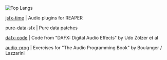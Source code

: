 
![Top Langs](https://github-readme-stats.vercel.app/api/top-langs/?username=grt-pretender&hide_progress=true)

<!--
### Hi there 👋
**grt-pretender/grt-pretender** is a ✨ _special_ ✨ repository because its `README.md` (this file) appears on your GitHub profile.
Here are some ideas to get you started:
- 🔭 I’m currently working on ...
- 🌱 I’m currently learning ...
- 👯 I’m looking to collaborate on ...
- 📫 How to reach me: ...
![CodePen](https://img.shields.io/badge/Codepen-000000?style=for-the-badge&logo=codepen&logoColor=white)
![Python](https://img.shields.io/badge/python-3670A0?style=for-the-badge&logo=python&logoColor=ffdd54
-->


[jsfx-time](https://github.com/grt-pretender/jsfx-time/) | Audio plugins for REAPER

[pure-data-sfx](https://github.com/grt-pretender/pure-data-sfx/) | Pure data patches

[dafx-code](https://github.com/grt-pretender/dafx-code/) | Code from "DAFX: Digital Audio Effects" by Udo Zölzer et al

[audio-prog](https://github.com/grt-pretender/audio-prog/) | Exercises for "The Audio Programming Book" by Boulanger / Lazzarini

<!--
## Sound
## Linguistics

[dafx-projects](https://github.com/grt-pretender/dafx-projects/) | My implementations of concepts from "DAFX: Digital Audio Effects"


[kana-me](https://github.com/grt-pretender/kana-me/) | Tool for memorizing Japanese Hiragana & Katakana

[slow-german-ex](https://github.com/grt-pretender/slow-german-ex/) | Grammar exercises generated from Slow German podcast by Annik Rubens

[multitran-parser](https://github.com/grt-pretender/multitran-parser/) | Tool for translators/editors - Multitran queries

[scrambling-jam](https://github.com/grt-pretender/scrambling-jam/) | Tool for translators/editors - Generating texts with mistakes


[hangul-me](https://github.com/grt-pretender/hangul-me/) | Tool for memorizing Korean alphabet system
[randizer](https://github.com/grt-pretender/randizer/) | Web tool for practicing improvisation

## My studies

[all-karplus-strong](https://github.com/grt-pretender/all-karplus-strong/) | Making a sound of a hammered/plucked string / percussion
[dsp-lyons](https://github.com/grt-pretender/dsp-lyons/) | Code for ''Understanding Digital Signal Processing'' by Richard Lyons

[pd-ex](https://github.com/grt-pretender/pd-ex/) | Useful Pure Data Externals 
[farnell-designing-sound](https://github.com/grt-pretender/farnell-designing-sound/) | Exercises from Andy Farnell's "Designing sound"

[reading-kernighan-ritchie](https://github.com/grt-pretender/reading-kernighan-ritchie/) | Solutions to exercises
[exercism-ex](https://github.com/grt-pretender/exercism-ex/) | Solutions to Rust, C++ tracks
[reading-sicp](https://github.com/grt-pretender/reading-sicp/) | Solutions to some exercises from "Structure and Interpretation of Computer Programs".
[messier-rust](https://github.com/grt-pretender/messier-rust/) | Exercises from Ric Messier's "Beginning Rust Programming"
[codewars-jam](https://github.com/grt-pretender/codewars-jam/) 
[leetcode-snippets](https://github.com/grt-pretender/leetcode-snippets/)
[advent-of-code](https://github.com/grt-pretender/advent-of-code/) 

## My projects

[vital-presets](https://github.com/grt-pretender/vital-presets/) | Presets for Vital synth
[anki-thai](https://github.com/grt-pretender/anki-thai/) | Scripts for making Anki cards for Thai  
[specky](https://github.com/grt-pretender/specky/) | Time & audio spectrum analyzer for sound design
[turkish-numbers](https://github.com/grt-pretender/turkish-numbers/) | CLI-tool for memorizing Turkish numbers in Rust
[keyword-classifier](https://github.com/grt-pretender/keyword-classifier) | Glossary generator (patent documentation) 
[sport-scraper](https://github.com/grt-pretender/sport-scraper) | Jupyter Notebook for exploring sport TV channel playlist
[genuary-2021](https://github.com/grt-pretender/genuary-2021/) | Entries for generative art challenge
[yeni-fiil](https://github.com/grt-pretender/yeni-fiil/) | Guessing game for memorizing Turkish verb forms
 
[modelland](https://github.com/grt-pretender/modelland/) | A collection of ML models, different cases
[inside-robotics](https://github.com/grt-pretender/inside-robotics) | Different simulations & exercises for Russ Tedrake's MIT courses
[cs50-ai](https://github.com/grt-pretender/cs50-ai/) | Algos/projects for CS50's "Introduction to Artificial Intelligence with Python"
-->






